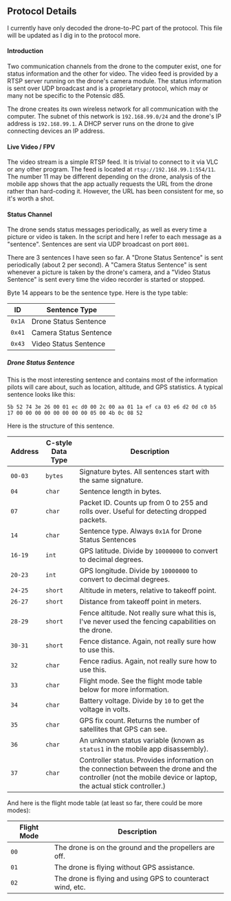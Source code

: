 ## Protocol Details

I currently have only decoded the drone-to-PC part of the protocol. This file will be updated as I dig in to the protocol more.

#### Introduction

Two communication channels from the drone to the computer exist, one for status information and the other for video. The video feed is provided by a RTSP server running on the drone's camera module. The status information is sent over UDP broadcast and is a proprietary protocol, which may or many not be specific to the Potensic d85.

The drone creates its own wireless network for all communication with the computer. The subnet of this network is `192.168.99.0/24` and the drone's IP address is `192.168.99.1`. A DHCP server runs on the drone to give connecting devices an IP address.

#### Live Video / FPV

The video stream is a simple RTSP feed. It is trivial to connect to it via VLC or any other program. The feed is located at `rtsp://192.168.99.1:554/11`. The number 11 may be different depending on the drone, analysis of the mobile app shows that the app actually requests the URL from the drone rather than hard-coding it. However, the URL has been consistent for me, so it's worth a shot.

#### Status Channel

The drone sends status messages periodically, as well as every time a picture or video is taken. In the script and here I refer to each message as a "sentence". Sentences are sent via UDP broadcast on port `8001`.

There are 3 sentences I have seen so far. A "Drone Status Sentence" is sent periodically (about 2 per second). A "Camera Status Sentence" is sent whenever a picture is taken by the drone's camera, and a "Video Status Sentence" is sent every time the video recorder is started or stopped.

Byte 14 appears to be the sentence type. Here is the type table:

| ID     | Sentence Type          |
| ------ | ---------------------- |
| `0x1A` | Drone Status Sentence  |
| `0x41` | Camera Status Sentence |
| `0x43` | Video Status Sentence  |

##### Drone Status Sentence

This is the most interesting sentence and contains most of the information pilots will care about, such as location, altitude, and GPS statistics. A typical sentence looks like this:

`5b 52 74 3e 26 00 01 ec d0 00 2c 00 aa 01 1a ef ca 03 e6 d2 0d c0 b5 17 00 00 00 00 00 00 00 00 05 00 4b 0c 08 52`

Here is the structure of this sentence.

| Address | C-style Data Type | Description                                                  |
| ------- | ----------------- | ------------------------------------------------------------ |
| `00-03` | `bytes`           | Signature bytes. All sentences start with the same signature. |
| `04`    | `char`            | Sentence length in bytes.                                    |
| `07`    | `char`            | Packet ID. Counts up from 0 to 255 and rolls over. Useful for detecting dropped packets. |
| `14`    | `char`            | Sentence type. Always `0x1A` for Drone Status Sentences      |
| `16-19` | `int`             | GPS latitude. Divide by `10000000` to convert to decimal degrees. |
| `20-23` | `int`             | GPS longitude. Divide by `10000000` to convert to decimal degrees. |
| `24-25` | `short`           | Altitude in meters, relative to takeoff point.               |
| `26-27` | `short`           | Distance from takeoff point in meters.                       |
| `28-29` | `short`           | Fence altitude. Not really sure what this is, I've never used the fencing capabilities on the drone. |
| `30-31` | `short`           | Fence distance. Again, not really sure how to use this.      |
| `32`    | `char`            | Fence radius. Again, not really sure how to use this.        |
| `33`    | `char`            | Flight mode. See the flight mode table below for more information. |
| `34`    | `char`            | Battery voltage. Divide by `10` to get the voltage in volts. |
| `35`    | `char`            | GPS fix count. Returns the number of satellites that GPS can see. |
| `36`    | `char`            | An unknown status variable (known as `status1` in the mobile app disassembly). |
| `37`    | `char`            | Controller status. Provides information on the connection between the drone and the controller (not the mobile device or laptop, the actual stick controller.) |

And here is the flight mode table (at least so far, there could be more modes):

| Flight Mode | Description                                                |
| ----------- | ---------------------------------------------------------- |
| `00`        | The drone is on the ground and the propellers are off.     |
| `01`        | The drone is flying without GPS assistance.                |
| `02`        | The drone is flying and using GPS to counteract wind, etc. |

